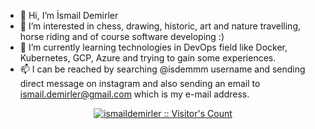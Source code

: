 - 👋 Hi, I’m İsmail Demirler
- 👀 I’m interested in chess, drawing, historic, art and nature travelling, horse riding and of course software developing :) 
- 🌱 I’m currently learning technologies in DevOps field like Docker, Kubernetes, GCP, Azure and trying to gain some experiences.
- 📫 I can be reached by searching @isdemmm username and sending direct message on instagram and 
     also sending an email to ismail.demirler@gmail.com which is my e-mail address.


<p align="center"><a target="_blank" rel="noopener noreferrer" href="https://camo.githubusercontent.com/f15083dee0c27adc72be9b12916d59c0331322be65db3d94a8b0fe0d4acffcfd/68747470733a2f2f70726f66696c652d636f756e7465722e676c697463682e6d652f7b416e68656c6c4f7d2f636f756e742e737667"><img src="https://camo.githubusercontent.com/f15083dee0c27adc72be9b12916d59c0331322be65db3d94a8b0fe0d4acffcfd/68747470733a2f2f70726f66696c652d636f756e7465722e676c697463682e6d652f7b416e68656c6c4f7d2f636f756e742e737667" alt="ismaildemirler :: Visitor's Count" data-canonical-src="https://visitor-badge.glitch.me/badge?page_id=ismaildemirler.visitor-badge" style="max-width:100%;"></a></p>
